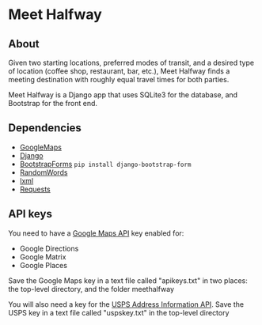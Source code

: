 # Meet Halfway

## About

Given two starting locations, preferred modes of transit, and a desired type of location (coffee shop, restaurant, bar, etc.), Meet Halfway finds a meeting destination with roughly equal travel times for both parties.

Meet Halfway is a Django app that uses SQLite3 for the database, and Bootstrap for the front end.

## Dependencies
- [GoogleMaps](https://github.com/googlemaps/)
- [Django](https://www.djangoproject.com/)
- [BootstrapForms](https://github.com/tzangms/django-bootstrap-form) `pip install django-bootstrap-form`
- [RandomWords](https://pypi.python.org/pypi/RandomWords/0.1.5)
- [lxml](http://lxml.de/)
- [Requests](http://docs.python-requests.org/en/master/)

## API keys 

You need to have a [Google Maps API](https://developers.google.com/maps/) key enabled for:
- Google Directions
- Google Matrix
- Google Places

Save the Google Maps key in a text file called "apikeys.txt" in two places: the top-level directory, and the folder meethalfway

You will also need a key for the [USPS Address Information API](https://www.usps.com/business/web-tools-apis/welcome.htm). Save the USPS key in a text file called "uspskey.txt" in the top-level directory

